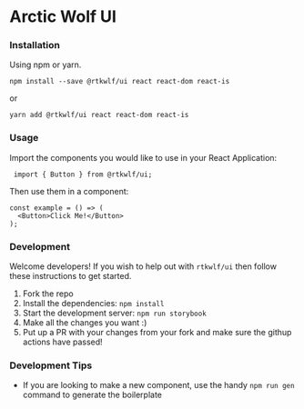 # Arctic Wolf UI
 
### Installation

Using npm or yarn.
```
npm install --save @rtkwlf/ui react react-dom react-is
```
or
```
yarn add @rtkwlf/ui react react-dom react-is
```

### Usage

Import the components you would like to use in your React Application:

` import { Button } from @rtkwlf/ui;`

Then use them in a component:
```
const example = () => (
  <Button>Click Me!</Button>
);
```

### Development

Welcome developers! If you wish to help out with `rtkwlf/ui` then follow these instructions to get started.

1. Fork the repo
2. Install the dependencies: `npm install`
3. Start the development server: `npm run storybook`
4. Make all the changes you want :)
5. Put up a PR with your changes from your fork and make sure the githup actions have passed!

### Development Tips
- If you are looking to make a new component, use the handy `npm run gen` command to generate the boilerplate

